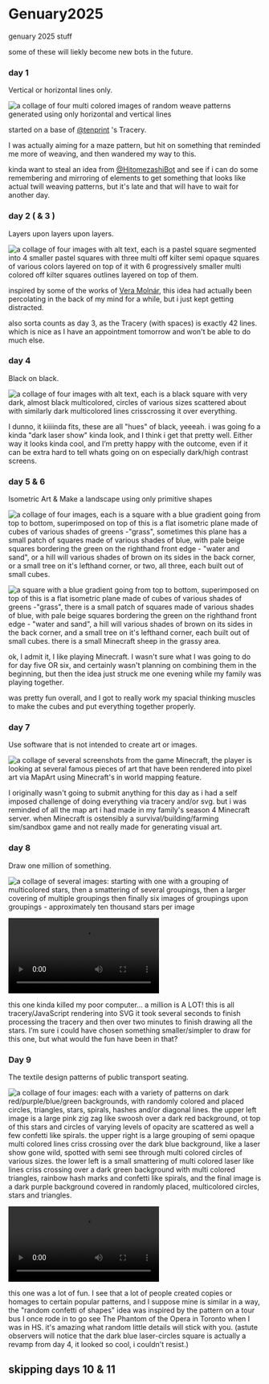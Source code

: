 # Genuary2025

genuary 2025 stuff

some of these will liekly become new bots in the future.



### day 1

Vertical or horizontal lines only.

![a collage of four multi colored images of random weave patterns generated using only horizontal and vertical lines](day1.jpg)

started on a base of [@tenprint](https://github.com/alien-sunset/tracery-bots/tree/main/TenPrint) 's Tracery.

I was actually aiming for a maze pattern, but hit on something that reminded me more of weaving, and then wandered my way to this.

kinda want to steal an idea from [@HitomezashiBot](https://github.com/alien-sunset/tracery-bots/tree/main/hitomezashi) and see if i can do some remembering and mirroring of elements to get something that looks like actual twill weaving patterns, but it's late and that will have to wait for another day.



### day 2 ( & 3 )

Layers upon layers upon layers.

![a collage of four images with alt text, each is a pastel square segmented into 4 smaller pastel squares with three multi off kilter semi opaque squares of various colors layered on top of it with 6 progressively smaller multi colored off kilter squares outlines layered on top of them.](day2.jpg)

inspired by some of the works of [Vera Molnár](https://en.wikipedia.org/wiki/Vera_Moln%C3%A1r), this idea had actually been percolating in the back of my mind for a while, but i just kept getting distracted.

also sorta counts as day 3, as the Tracery (with spaces) is exactly 42 lines. which is nice as I have an appointment tomorrow and won't be able to do much else.


### day 4

Black on black.

![a collage of four images with alt text, each is a black square with very dark, almost black multicolored, circles of various sizes scattered about with similarly dark multicolored lines crisscrossing it over everything.](day4.jpg)

I dunno, it kiiiinda fits, these are all "hues" of black, yeeeah. i was going fo a kinda "dark laser show" kinda look, and I think i get that pretty well.
Either way it looks kinda cool, and I’m pretty happy with the outcome, even if it can be extra hard to tell whats going on on especially dark/high contrast screens.


### day 5 & 6

Isometric Art & Make a landscape using only primitive shapes

![a collage of four images, each is a square with a blue gradient going from top to bottom, superimposed on top of this is a flat isometric plane made of cubes of various shades of greens -"grass", sometimes this plane has a small patch of squares made of various shades of blue, with pale beige squares bordering the green on the righthand front edge - "water and sand", or a hill will various shades of brown on its sides in the back corner, or a small tree on it's lefthand corner, or two, all three, each built out of small cubes.](day5-6.jpg)

![a square with a blue gradient going from top to bottom, superimposed on top of this is a flat isometric plane made of cubes of various shades of greens -"grass", there is a small patch of squares made of various shades of blue, with pale beige squares bordering the green on the righthand front edge - "water and sand", a hill will various shades of brown on its sides in the back corner, and a small tree on it's lefthand corner, each built out of small cubes. there is a small Minecraft sheep in the grassy area.](day5-6_bonus.jpg)

ok, I admit it, I like playing Minecraft. I wasn't sure what I was going to do for day five OR six, and certainly wasn't planning on combining them in the beginning, but then the idea just struck me one evening while my family was playing together.

was pretty fun overall, and I got to really work my spacial thinking muscles to make the cubes and put everything together properly.

### day 7

Use software that is not intended to create art or images.

![a collage of several screenshots from the game Minecraft, the player is looking at several famous pieces of art that have been rendered into pixel art via MapArt using Minecraft's in world mapping feature.](day7.png)

I originally wasn't going to submit anything for this day as i had a self imposed challenge of doing everything via tracery and/or svg. but i was reminded of all the map art i had made in my family's season 4 Minecraft server. when Minecraft is ostensibly a survival/building/farming sim/sandbox game and not really made for generating visual art.


### day 8

Draw one million of something.

![a collage of several images: starting with one with a grouping of multicolored stars, then a smattering of several groupings, then a larger covering of multiple groupings then finally six images of groupings upon groupings - approximately ten thousand stars per image](day8.jpg)

![a short double speed screenshot video a mouse clicks teh reload button on a web browser displaying a black square covered in a million multi colored stars. the square clears and the program begins drawing more stars, the center quickly fills up and then batches slowly continue appearing, layering on top until finished.](day8.mp4)

this one kinda killed my poor computer... a million is A LOT! this is all tracery/JavaScript rendering into SVG it took several seconds to finish processing the tracery and then over two minutes to finish drawing all the stars. I’m sure i could have chosen something smaller/simpler to draw for this one, but what would the fun have been in that?


### Day 9

The textile design patterns of public transport seating.

![a collage of four images: each with a variety of patterns on dark red/purple/blue/green backgrounds, with randomly colored and placed circles, triangles, stars, spirals, hashes and/or diagonal lines. the upper left image is a large pink zig zag like swoosh over a dark red background, ot top of this stars and circles of varying levels of opacity are scattered as well a few confetti like spirals. the upper right is a large grouping of semi opaque multi colored lines criss crossing over the dark blue background, like a laser show gone wild, spotted with semi see through multi colored circles of various sizes. the lower left is a small smattering of multi colored laser like lines criss crossing over a dark green background with multi colored triangles, rainbow hash marks and confetti like spirals, and the final image is a dark purple background covered in randomly placed, multicolored circles, stars and triangles.](day9.jpg)

![a 45 second video of a colorful square cycling through various iterations of the patterns from the image above, each with a variety of patterns on dark red/purple/blue/green backgrounds, with randomly colored and placed circles, triangles, stars, spirals, hashes and/or diagonal lines.](day9.mp4)

this one was a lot of fun.
I see that a lot of people created copies or homages to certain popular patterns, and I suppose mine is similar in a way, the "random confetti of shapes" idea was inspired by the pattern on a tour bus I once rode in to go see The Phantom of the Opera in Toronto when I was in HS. it's amazing what random little details will stick with you.
(astute observers will notice that the dark blue laser-circles square is actually a revamp from day 4, it looked so cool, i couldn't resist.)

## skipping days 10 & 11
